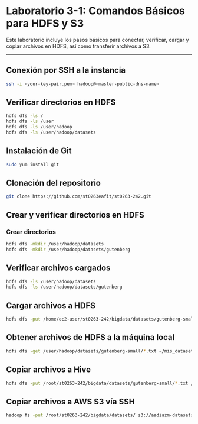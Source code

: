 # Laboratorio 3-1: Comandos Básicos para HDFS y S3

Este laboratorio incluye los pasos básicos para conectar, verificar, cargar y copiar archivos en HDFS, así como transferir archivos a S3.

---

## Conexión por SSH a la instancia

```bash
ssh -i <your-key-pair.pem> hadoop@<master-public-dns-name>
```

## Verificar directorios en HDFS

```bash
hdfs dfs -ls /
hdfs dfs -ls /user
hdfs dfs -ls /user/hadoop
hdfs dfs -ls /user/hadoop/datasets
```

## Instalación de Git

```bash
sudo yum install git
```




## Clonación del repositorio

```bash
git clone https://github.com/st0263eafit/st0263-242.git
```

## Crear y verificar directorios en HDFS
### Crear directorios

```bash
hdfs dfs -mkdir /user/hadoop/datasets
hdfs dfs -mkdir /user/hadoop/datasets/gutenberg
```

## Verificar archivos cargados

```bash
hdfs dfs -ls /user/hadoop/datasets
hdfs dfs -ls /user/hadoop/datasets/gutenberg
```

## Cargar archivos a HDFS

```bash
hdfs dfs -put /home/ec2-user/st0263-242/bigdata/datasets/gutenberg-small/*.txt /user/hadoop/datasets/gutenberg/
```

## Obtener archivos de HDFS a la máquina local

```bash
hdfs dfs -get /user/hadoop/datasets/gutenberg-small/*.txt ~/mis_datasets/
```

## Copiar archivos a Hive

```bash
hdfs dfs -put /root/st0263-242/bigdata/datasets/gutenberg-small/*.txt /user/hadoop/datasets/gutenberg-small/
```

## Copiar archivos a AWS S3 vía SSH

```bash
hadoop fs -put /root/st0263-242/bigdata/datasets/ s3://aadiazm-datasets/
```
